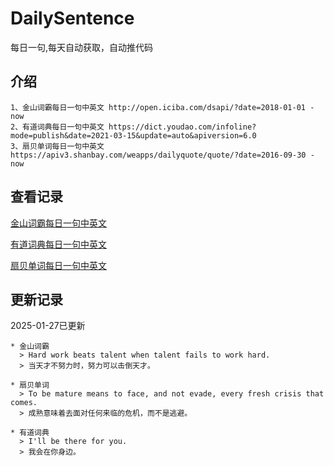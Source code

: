 # DailySentence

每日一句,每天自动获取，自动推代码

## 介绍

```
1、金山词霸每日一句中英文 http://open.iciba.com/dsapi/?date=2018-01-01 - now
2、有道词典每日一句中英文 https://dict.youdao.com/infoline?mode=publish&date=2021-03-15&update=auto&apiversion=6.0
3、扇贝单词每日一句中英文 https://apiv3.shanbay.com/weapps/dailyquote/quote/?date=2016-09-30 - now
```

## 查看记录

[金山词霸每日一句中英文](./data/iciba/)

[有道词典每日一句中英文](./data/youdao/)

[扇贝单词每日一句中英文](./data/shanbay/)

## 更新记录
2025-01-27已更新 
```
* 金山词霸
  > Hard work beats talent when talent fails to work hard.
  > 当天才不努力时，努力可以击倒天才。

* 扇贝单词
  > To be mature means to face, and not evade, every fresh crisis that comes.
  > 成熟意味着去面对任何来临的危机，而不是逃避。

* 有道词典
  > I'll be there for you.
  > 我会在你身边。

```

